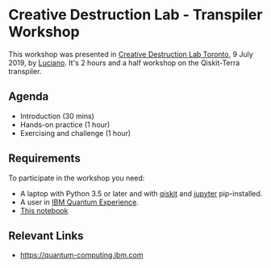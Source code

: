 # Creative Destruction Lab - Transpiler Workshop

This workshop was presented in [Creative Destruction Lab Toronto](https://www.creativedestructionlab.com/locations/toronto/), 9 July 2019, by [Luciano](https://github.com/1ucian0). It's 2 hours and a half workshop on the Qiskit-Terra transpiler.

## Agenda

 - Introduction (30 mins)
 - Hands-on practice (1 hour)
 - Exercising and challenge (1 hour) 

## Requirements

To participate in the workshop you need:
 - A laptop with Python 3.5 or later and with [qiskit](https://pypi.org/project/qiskit/) and [jupyter](https://pypi.org/project/jupyter/) pip-installed.
 - A user in [IBM Quantum Experience](https://quantum-computing.ibm.com).
 - [This notebook](cdl.ipynb)

## Relevant Links
 - https://quantum-computing.ibm.com
 